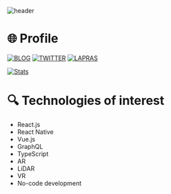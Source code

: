 ![header](https://user-images.githubusercontent.com/46310104/89122581-23c5b880-d503-11ea-8194-14c4c9f42cd3.png)



# 🌐 Profile

[![BLOG](https://img.shields.io/badge/BLOG-yopinoji.com-008080)](https://yopinoji.com/)
[![TWITTER](https://img.shields.io/badge/Twitter-@YopiNoji-1DA1F2)](https://twitter.com/YopiNoji)
[![LAPRAS](https://img.shields.io/badge/LAPRAS-Portfolio-003089)](https://lapras.com/public/DH44BT7)

[![Stats](https://github-readme-stats.vercel.app/api?username=YopiNoji&show_icons=true&count_private=true&hide=stars&hide_border=true)](https://github.com/anuraghazra/github-readme-stats)

# 🔍 Technologies of interest

- React.js
- React Native
- Vue.js
- GraphQL
- TypeScript
- AR
- LiDAR
- VR
- No-code development
